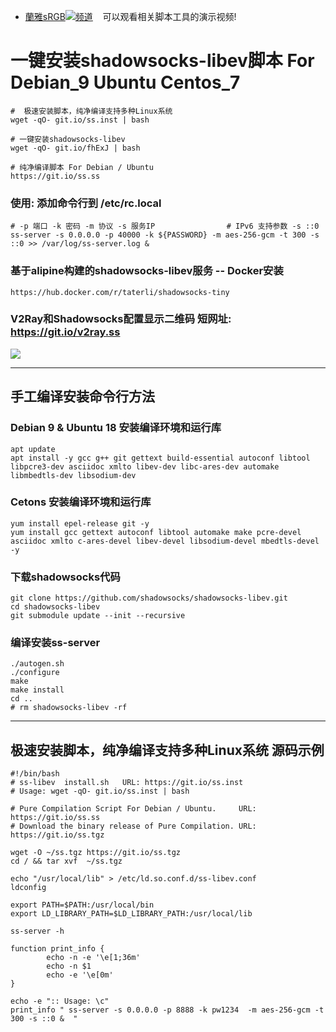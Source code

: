 - [蘭雅sRGB![](https://raw.githubusercontent.com/hongwenjun/vps_setup/master/img/youtube.png)频道](https://www.youtube.com/channel/UCupRwki_4n87nrwP0GIBUXA/videos) &nbsp;&nbsp;&nbsp;可以观看相关脚本工具的演示视频!

# 一键安装shadowsocks-libev脚本 For Debian_9  Ubuntu  Centos_7
```
#  极速安装脚本，纯净编译支持多种Linux系统
wget -qO- git.io/ss.inst | bash

# 一键安装shadowsocks-libev
wget -qO- git.io/fhExJ | bash

# 纯净编译脚本 For Debian / Ubuntu
https://git.io/ss.ss
```

### 使用: 添加命令行到 /etc/rc.local
```
# -p 端口 -k 密码 -m 协议 -s 服务IP                # IPv6 支持参数 -s ::0
ss-server -s 0.0.0.0 -p 40000 -k ${PASSWORD} -m aes-256-gcm -t 300 -s ::0 >> /var/log/ss-server.log &
```
### 基于alipine构建的shadowsocks-libev服务 -- Docker安装
    https://hub.docker.com/r/taterli/shadowsocks-tiny

### V2Ray和Shadowsocks配置显示二维码  短网址: https://git.io/v2ray.ss
![](https://raw.githubusercontent.com/hongwenjun/vps_setup/master/v2ray/v2ray.ss.png)

----

## 手工编译安装命令行方法
### Debian 9 & Ubuntu 18 安装编译环境和运行库
```
apt update
apt install -y gcc g++ git gettext build-essential autoconf libtool libpcre3-dev asciidoc xmlto libev-dev libc-ares-dev automake libmbedtls-dev libsodium-dev
```

### Cetons 安装编译环境和运行库
```
yum install epel-release git -y
yum install gcc gettext autoconf libtool automake make pcre-devel asciidoc xmlto c-ares-devel libev-devel libsodium-devel mbedtls-devel -y
```

### 下载shadowsocks代码
```
git clone https://github.com/shadowsocks/shadowsocks-libev.git
cd shadowsocks-libev
git submodule update --init --recursive
```
### 编译安装ss-server
```
./autogen.sh
./configure
make
make install
cd ..
# rm shadowsocks-libev -rf
```
----
## 极速安装脚本，纯净编译支持多种Linux系统 源码示例
```
#!/bin/bash
# ss-libev  install.sh   URL: https://git.io/ss.inst
# Usage: wget -qO- git.io/ss.inst | bash

# Pure Compilation Script For Debian / Ubuntu.     URL: https://git.io/ss.ss
# Download the binary release of Pure Compilation. URL: https://git.io/ss.tgz

wget -O ~/ss.tgz https://git.io/ss.tgz
cd / && tar xvf  ~/ss.tgz

echo "/usr/local/lib" > /etc/ld.so.conf.d/ss-libev.conf
ldconfig

export PATH=$PATH:/usr/local/bin
export LD_LIBRARY_PATH=$LD_LIBRARY_PATH:/usr/local/lib

ss-server -h

function print_info {
        echo -n -e '\e[1;36m'
        echo -n $1
        echo -e '\e[0m'
}

echo -e ":: Usage: \c"
print_info " ss-server -s 0.0.0.0 -p 8888 -k pw1234  -m aes-256-gcm -t 300 -s ::0 &  "

```
